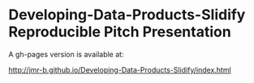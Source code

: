 Developing-Data-Products-Slidify Reproducible Pitch Presentation
================================================================

A gh-pages version is available at:

 http://jmr-b.github.io/Developing-Data-Products-Slidify/index.html

